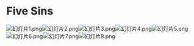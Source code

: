 # Five Sins

![幻灯片1.png](https://cdn.nlark.com/yuque/0/2022/png/412186/1642645357025-63214c5b-ac61-4880-9365-55080028dc24.png#clientId=uddef06ca-2729-4&crop=0&crop=0&crop=1&crop=1&from=paste&height=405&id=ubb25f7a0&margin=%5Bobject%20Object%5D&name=%E5%B9%BB%E7%81%AF%E7%89%871.png&originHeight=810&originWidth=1440&originalType=binary&ratio=1&rotation=0&showTitle=false&size=1198895&status=done&style=none&taskId=uc8fea535-6a4f-4a46-9aba-842a73ad0e2&title=&width=720)![幻灯片2.png](https://cdn.nlark.com/yuque/0/2022/png/412186/1642645356915-497fc792-8704-403f-9a05-ae45d55b66ed.png#clientId=uddef06ca-2729-4&crop=0&crop=0&crop=1&crop=1&from=paste&height=405&id=u7f485905&margin=%5Bobject%20Object%5D&name=%E5%B9%BB%E7%81%AF%E7%89%872.png&originHeight=810&originWidth=1440&originalType=binary&ratio=1&rotation=0&showTitle=false&size=1107046&status=done&style=none&taskId=u3eb280f2-264e-4ea5-90bb-d2f34d44374&title=&width=720)![幻灯片3.png](https://cdn.nlark.com/yuque/0/2022/png/412186/1642645357007-a5510877-4992-47a6-ba3a-ef740c617d2f.png#clientId=uddef06ca-2729-4&crop=0&crop=0&crop=1&crop=1&from=paste&height=405&id=u842bb443&margin=%5Bobject%20Object%5D&name=%E5%B9%BB%E7%81%AF%E7%89%873.png&originHeight=810&originWidth=1440&originalType=binary&ratio=1&rotation=0&showTitle=false&size=1161008&status=done&style=none&taskId=u484f8e4a-c4c7-4014-943f-20a13dcb878&title=&width=720)![幻灯片4.png](https://cdn.nlark.com/yuque/0/2022/png/412186/1642645356976-4f332e26-99f7-47ca-86b1-a90bc1c3c621.png#clientId=uddef06ca-2729-4&crop=0&crop=0&crop=1&crop=1&from=paste&height=405&id=ue947ea42&margin=%5Bobject%20Object%5D&name=%E5%B9%BB%E7%81%AF%E7%89%874.png&originHeight=810&originWidth=1440&originalType=binary&ratio=1&rotation=0&showTitle=false&size=1154128&status=done&style=none&taskId=ucd3e3c4a-f0e4-43d9-b8ac-5c7fdb7ad3b&title=&width=720)![幻灯片5.png](https://cdn.nlark.com/yuque/0/2022/png/412186/1642645357001-e52f99c6-a4dc-49a2-9308-8585f38365b5.png#clientId=uddef06ca-2729-4&crop=0&crop=0&crop=1&crop=1&from=paste&height=405&id=u31ed9718&margin=%5Bobject%20Object%5D&name=%E5%B9%BB%E7%81%AF%E7%89%875.png&originHeight=810&originWidth=1440&originalType=binary&ratio=1&rotation=0&showTitle=false&size=1218042&status=done&style=none&taskId=u9bc4ac9b-d59c-41bd-8874-71729827d55&title=&width=720)![幻灯片6.png](https://cdn.nlark.com/yuque/0/2022/png/412186/1642645359120-41e0efaa-e543-4d65-ac01-d009783d9ea5.png#clientId=uddef06ca-2729-4&crop=0&crop=0&crop=1&crop=1&from=paste&height=405&id=udc66b741&margin=%5Bobject%20Object%5D&name=%E5%B9%BB%E7%81%AF%E7%89%876.png&originHeight=810&originWidth=1440&originalType=binary&ratio=1&rotation=0&showTitle=false&size=1293286&status=done&style=none&taskId=ud6cd3b3b-71d7-46c4-81f3-037f8562943&title=&width=720)![幻灯片7.png](https://cdn.nlark.com/yuque/0/2022/png/412186/1642645359401-a40c4890-b8ef-4e23-b5eb-d27c1af99c1b.png#clientId=uddef06ca-2729-4&crop=0&crop=0&crop=1&crop=1&from=paste&height=405&id=uf28020fb&margin=%5Bobject%20Object%5D&name=%E5%B9%BB%E7%81%AF%E7%89%877.png&originHeight=810&originWidth=1440&originalType=binary&ratio=1&rotation=0&showTitle=false&size=1188086&status=done&style=none&taskId=ueda69985-eed5-4630-abfc-4958b821fd6&title=&width=720)![幻灯片8.png](https://cdn.nlark.com/yuque/0/2022/png/412186/1642645359503-eb874eaf-140b-441e-a71c-448bf3fc36dd.png#clientId=uddef06ca-2729-4&crop=0&crop=0&crop=1&crop=1&from=paste&height=405&id=u60ae752d&margin=%5Bobject%20Object%5D&name=%E5%B9%BB%E7%81%AF%E7%89%878.png&originHeight=810&originWidth=1440&originalType=binary&ratio=1&rotation=0&showTitle=false&size=1307225&status=done&style=none&taskId=u33fb6dd3-18b8-4339-8554-65d09377d81&title=&width=720)

